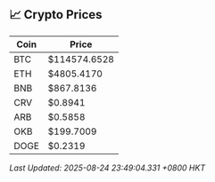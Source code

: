 ## 📈 Crypto Prices

| Coin | Price |
| ---- | ----- |
| BTC | $114574.6528 |
| ETH | $4805.4170 |
| BNB | $867.8136 |
| CRV | $0.8941 |
| ARB | $0.5858 |
| OKB | $199.7009 |
| DOGE | $0.2319 |

_Last Updated: 2025-08-24 23:49:04.331 +0800 HKT_
